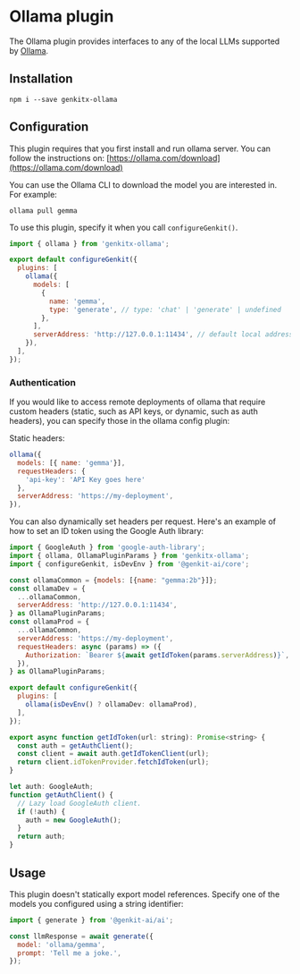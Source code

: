 # Ollama plugin

The Ollama plugin provides interfaces to any of the local LLMs supported by
[Ollama](https://ollama.com/).

## Installation

```posix-terminal
npm i --save genkitx-ollama
```

## Configuration

This plugin requires that you first install and run ollama server. You can follow
the instructions on: [https://ollama.com/download](https://ollama.com/download)

You can use the Ollama CLI to download the model you are interested in. For
example:

```posix-terminal
ollama pull gemma
```

To use this plugin, specify it when you call `configureGenkit()`.

```js
import { ollama } from 'genkitx-ollama';

export default configureGenkit({
  plugins: [
    ollama({
      models: [
        {
          name: 'gemma',
          type: 'generate', // type: 'chat' | 'generate' | undefined
        },
      ],
      serverAddress: 'http://127.0.0.1:11434', // default local address
    }),
  ],
});
```

### Authentication

If you would like to access remote deployments of ollama that require custom headers (static,
such as API keys, or dynamic, such as auth headers), you can specify those in the ollama config plugin:

Static headers:

```js
ollama({
  models: [{ name: 'gemma'}],
  requestHeaders: {
    'api-key': 'API Key goes here'
  },
  serverAddress: 'https://my-deployment',
}),
```

You can also dynamically set headers per request. Here's an example of how to set an ID token using
the Google Auth library:

```js
import { GoogleAuth } from 'google-auth-library';
import { ollama, OllamaPluginParams } from 'genkitx-ollama';
import { configureGenkit, isDevEnv } from '@genkit-ai/core';

const ollamaCommon = {models: [{name: "gemma:2b"}]};
const ollamaDev = {
  ...ollamaCommon,
  serverAddress: 'http://127.0.0.1:11434',
} as OllamaPluginParams;
const ollamaProd = {
  ...ollamaCommon,
  serverAddress: 'https://my-deployment',
  requestHeaders: async (params) => ({
    Authorization: `Bearer ${await getIdToken(params.serverAddress)}`,
  }),
} as OllamaPluginParams;

export default configureGenkit({
  plugins: [
    ollama(isDevEnv() ? ollamaDev: ollamaProd),
  ],
});

export async function getIdToken(url: string): Promise<string> {
  const auth = getAuthClient();
  const client = await auth.getIdTokenClient(url);
  return client.idTokenProvider.fetchIdToken(url);
}

let auth: GoogleAuth;
function getAuthClient() {
  // Lazy load GoogleAuth client.
  if (!auth) {
    auth = new GoogleAuth();
  }
  return auth;
}
```

## Usage

This plugin doesn't statically export model references. Specify one of the
models you configured using a string identifier:

```js
import { generate } from '@genkit-ai/ai';

const llmResponse = await generate({
  model: 'ollama/gemma',
  prompt: 'Tell me a joke.',
});
```
